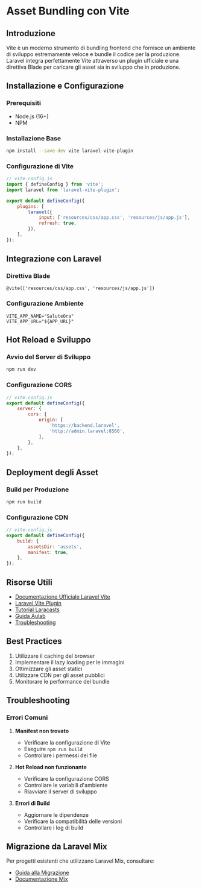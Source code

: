# Asset Bundling con Vite

## Introduzione

Vite è un moderno strumento di bundling frontend che fornisce un ambiente di sviluppo estremamente veloce e bundle il codice per la produzione. Laravel integra perfettamente Vite attraverso un plugin ufficiale e una direttiva Blade per caricare gli asset sia in sviluppo che in produzione.

## Installazione e Configurazione

### Prerequisiti
- Node.js (16+)
- NPM

### Installazione Base
```bash
npm install --save-dev vite laravel-vite-plugin
```

### Configurazione di Vite
```javascript
// vite.config.js
import { defineConfig } from 'vite';
import laravel from 'laravel-vite-plugin';

export default defineConfig({
    plugins: [
        laravel({
            input: ['resources/css/app.css', 'resources/js/app.js'],
            refresh: true,
        }),
    ],
});
```

## Integrazione con Laravel

### Direttiva Blade
```blade
@vite(['resources/css/app.css', 'resources/js/app.js'])
```

### Configurazione Ambiente
```env
VITE_APP_NAME="SaluteOra"
VITE_APP_URL="${APP_URL}"
```

## Hot Reload e Sviluppo

### Avvio del Server di Sviluppo
```bash
npm run dev
```

### Configurazione CORS
```javascript
// vite.config.js
export default defineConfig({
    server: {
        cors: {
            origin: [
                'https://backend.laravel',
                'http://admin.laravel:8566',
            ],
        },
    },
});
```

## Deployment degli Asset

### Build per Produzione
```bash
npm run build
```

### Configurazione CDN
```javascript
// vite.config.js
export default defineConfig({
    build: {
        assetsDir: 'assets',
        manifest: true,
    },
});
```

## Risorse Utili

- [Documentazione Ufficiale Laravel Vite](https://laravel.com/docs/12.x/vite)
- [Laravel Vite Plugin](https://github.com/laravel/vite-plugin)
- [Tutorial Laracasts](https://laracasts.com/series/laravel-and-vite)
- [Guida Aulab](https://aulab.it/guide/136/build-e-bundling-degli-asset-in-laravel)
- [Troubleshooting](https://laravel-news.com/laravel-vite-errors)

## Best Practices

1. Utilizzare il caching del browser
2. Implementare il lazy loading per le immagini
3. Ottimizzare gli asset statici
4. Utilizzare CDN per gli asset pubblici
5. Monitorare le performance del bundle

## Troubleshooting

### Errori Comuni

1. **Manifest non trovato**
   - Verificare la configurazione di Vite
   - Eseguire `npm run build`
   - Controllare i permessi dei file

2. **Hot Reload non funzionante**
   - Verificare la configurazione CORS
   - Controllare le variabili d'ambiente
   - Riavviare il server di sviluppo

3. **Errori di Build**
   - Aggiornare le dipendenze
   - Verificare la compatibilità delle versioni
   - Controllare i log di build

## Migrazione da Laravel Mix

Per progetti esistenti che utilizzano Laravel Mix, consultare:
- [Guida alla Migrazione](https://dev.to/varzoeaa/laravel-mix-vs-vite-why-did-laravel-transitioned-to-vite-2k25)
- [Documentazione Mix](https://laravel-mix.com/) 
